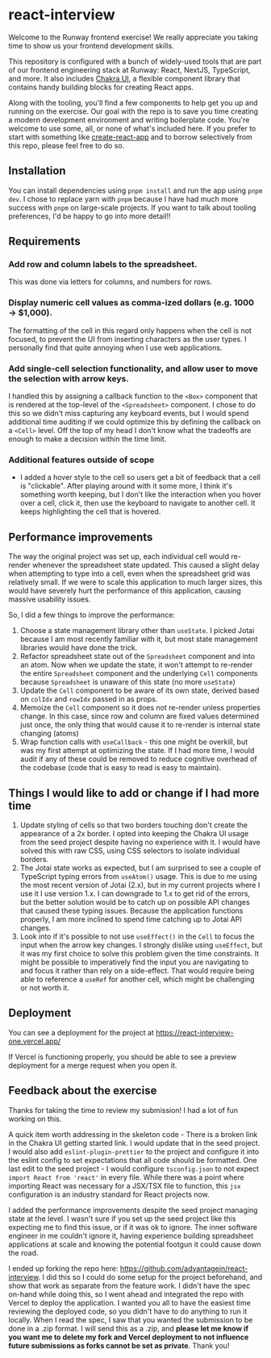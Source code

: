 # react-interview

Welcome to the Runway frontend exercise! We really appreciate you taking time to show us your
frontend development skills.

This repository is configured with a bunch of widely-used tools that are part of our
frontend engineering stack at Runway: React, NextJS, TypeScript, and more. It also includes
[Chakra UI](https://www.chakra-ui.com/docs/get-started/installation), a flexible component library that contains
handy building blocks for creating React apps.

Along with the tooling, you'll find a few components to help get you up and running on the
exercise. Our goal with the repo is to save you time creating a modern development
environment and writing boilerplate code. You're welcome to use some,
all, or none of what's included here. If you prefer to start with something like
[create-react-app](https://github.com/facebook/create-react-app) and to
borrow selectively from this repo, please feel free to do so.

## Installation

You can install dependencies using `pnpm install` and run the app using `pnpm dev`. I chose to replace yarn with `pnpm` because I have had much more success with `pnpm` on large-scale projects. If you want to talk about tooling preferences, I'd be happy to go into more detail!!

## Requirements

### Add row and column labels to the spreadsheet.

This was done via letters for columns, and numbers for rows.

### Display numeric cell values as comma-ized dollars (e.g. 1000 → $1,000).

The formatting of the cell in this regard only happens when the cell is not focused, to prevent the UI from inserting characters as the user types. I personally find that quite annoying when I use web applications.

### Add single-cell selection functionality, and allow user to move the selection with arrow keys.

I handled this by assigning a callback function to the `<Box>` component that is rendered at the top-level of the `<Spreadsheet>` component. I chose to do this so we didn't miss capturing any keyboard events, but I would spend additional time auditing if we could optimize this by defining the callback on a `<Cell>` level. Off the top of my head I don't know what the tradeoffs are enough to make a decision within the time limit.

### Additional features outside of scope

- I added a hover style to the cell so users get a bit of feedback that a cell is "clickable". After playing around with it some more, I think it's something worth keeping, but I don't like the interaction when you hover over a cell, click it, then use the keyboard to navigate to another cell. It keeps highlighting the cell that is hovered.

## Performance improvements

The way the original project was set up, each individual cell would re-render whenever the spreadsheet state updated. This caused a slight delay when attempting to type into a cell, even when the spreadsheet grid was relatively small. If we were to scale this application to much larger sizes, this would have severely hurt the performance of this application, causing massive usability issues.

So, I did a few things to improve the performance:

1. Choose a state management library other than `useState`. I picked Jotai because I am most recently familiar with it, but most state management libraries would have done the trick.
1. Refactor spreadsheet state out of the `Spreadsheet` component and into an atom. Now when we update the state, it won't attempt to re-render the entire `Spreadsheet` component and the underlying `Cell` components because `Spreadsheet` is unaware of this state (no more `useState`)
1. Update the `Cell` component to be aware of its own state, derived based on `colIdx` and `rowIdx` passed in as props.
1. Memoize the `Cell` component so it does not re-render unless properties change. In this case, since row and column are fixed values determined just once, the only thing that would cause it to re-render is internal state changing (atoms)
1. Wrap function calls with `useCallback` - this one might be overkill, but was my first attempt at optimizing the state. If I had more time, I would audit if any of these could be removed to reduce cognitive overhead of the codebase (code that is easy to read is easy to maintain).

## Things I would like to add or change if I had more time

1. Update styling of cells so that two borders touching don't create the appearance of a 2x border. I opted into keeping the Chakra UI usage from the seed project despite having no experience with it. I would have solved this with raw CSS, using CSS selectors to isolate individual borders.
1. The Jotai state works as expected, but I am surprised to see a couple of TypeScript typing errors from `useAtom()` usage. This is due to me using the most recent version of Jotai (2.x), but in my current projects where I use it I use version 1.x. I can downgrade to 1.x to get rid of the errors, but the better solution would be to catch up on possible API changes that caused these typing issues. Because the application functions properly, I am more inclined to spend time catching up to Jotai API changes.
1. Look into if it's possible to not use `useEffect()` in the `Cell` to focus the input when the arrow key changes. I strongly dislike using `useEffect`, but it was my first choice to solve this problem given the time constraints. It might be possible to imperatively find the input you are navigating to and focus it rather than rely on a side-effect. That would require being able to reference a `useRef` for another cell, which might be challenging or not worth it.

## Deployment

You can see a deployment for the project at https://react-interview-one.vercel.app/

If Vercel is functioning properly, you should be able to see a preview deployment for a merge request when you open it.

## Feedback about the exercise

Thanks for taking the time to review my submission! I had a lot of fun working on this.

A quick item worth addressing in the skeleton code - There is a broken link in the Chakra UI getting started link. I would update that in the seed project. I would also add `eslint-plugin-prettier` to the project and configure it into the eslint config to set expectations that all code should be formatted. One last edit to the seed project - I would configure `tsconfig.json` to not expect `import React from 'react'` in every file. While there was a point where importing React was necessary for a JSX/TSX file to function, this `jsx` configuration is an industry standard for React projects now.

I added the performance improvements despite the seed project managing state at the <Spreadsheet> level. I wasn't sure if you set up the seed project like this expecting me to find this issue, or if it was ok to ignore. The inner software engineer in me couldn't ignore it, having experience building spreadsheet applications at scale and knowing the potential footgun it could cause down the road.

I ended up forking the repo here: https://github.com/advantagein/react-interview. I did this so I could do some setup for the project beforehand, and show that work as separate from the feature work. I didn't have the spec on-hand while doing this, so I went ahead and integrated the repo with Vercel to deploy the application. I wanted you all to have the easiest time reviewing the deployed code, so you didn't have to do anything to run it locally. When I read the spec, I saw that you wanted the submission to be done in a .zip format. I will send this as a .zip, and **please let me know if you want me to delete my fork and Vercel deployment to not influence future submissions as forks cannot be set as private**. Thank you!
